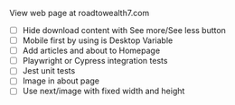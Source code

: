 View web page at roadtowealth7.com

- [ ] Hide download content with See more/See less button
- [ ] Mobile first by using is Desktop Variable
- [ ] Add articles and about to Homepage
- [ ] Playwright or Cypress integration tests
- [ ] Jest unit tests
- [ ] Image in about page
- [ ] Use next/image with fixed width and height
